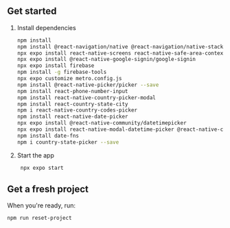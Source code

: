 
## Get started

1. Install dependencies

   ```bash
   npm install
   npm install @react-navigation/native @react-navigation/native-stack
   npx expo install react-native-screens react-native-safe-area-context
   npx expo install @react-native-google-signin/google-signin
   npx expo install firebase
   npm install -g firebase-tools
   npx expo customize metro.config.js
   npm install @react-native-picker/picker --save
   npm install react-phone-number-input
   npm install react-native-country-picker-modal
   npm install react-country-state-city
   npm i react-native-country-codes-picker
   npm install react-native-date-picker
   npx expo install @react-native-community/datetimepicker
   npx expo install react-native-modal-datetime-picker @react-native-community/datetimepicker
   npm install date-fns
   npm i country-state-picker --save
   ```

2. Start the app

   ```bash
    npx expo start
   ```

## Get a fresh project

When you're ready, run:

```bash
npm run reset-project
```
